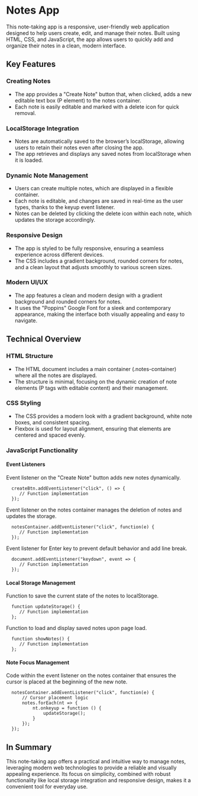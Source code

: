 # Notes App

This note-taking app is a responsive, user-friendly web application designed to help users create, edit, and manage their notes. Built using HTML, CSS, and JavaScript, the app allows users to quickly add and organize their notes in a clean, modern interface.

<h2>Key Features</h2>
   
<h3>Creating Notes</h3>

   - The app provides a "Create Note" button that, when clicked, adds a new editable text box (P element) to the notes container.
   - Each note is easily editable and marked with a delete icon for quick removal.

<h3>LocalStorage Integration</h3>

   - Notes are automatically saved to the browser’s localStorage, allowing users to retain their notes even after closing the app.
   - The app retrieves and displays any saved notes from localStorage when it is loaded.

<h3>Dynamic Note Management</h3>

   - Users can create multiple notes, which are displayed in a flexible container.
   - Each note is editable, and changes are saved in real-time as the user types, thanks to the keyup event listener.
   - Notes can be deleted by clicking the delete icon within each note, which updates the storage accordingly.
  
<h3>Responsive Design</h3>

   - The app is styled to be fully responsive, ensuring a seamless experience across different devices.
   - The CSS includes a gradient background, rounded corners for notes, and a clean layout that adjusts smoothly to various screen sizes.

<h3>Modern UI/UX</h3>

   - The app features a clean and modern design with a gradient background and rounded corners for notes.
   - It uses the "Poppins" Google Font for a sleek and contemporary appearance, making the interface both visually appealing and easy to navigate.

<h2>Technical Overview</h2>
   
<h3>HTML Structure</h3>

   - The HTML document includes a main container (.notes-container) where all the notes are displayed.
   - The structure is minimal, focusing on the dynamic creation of note elements (P tags with editable content) and their management.

<h3>CSS Styling</h3>

   - The CSS provides a modern look with a gradient background, white note boxes, and consistent spacing.
   - Flexbox is used for layout alignment, ensuring that elements are centered and spaced evenly.

<h3>JavaScript Functionality</h3>

<h4>Event Listeners</h4>

Event listener on the "Create Note" button adds new notes dynamically.

      createBtn.addEventListener("click", () => {
         // Function implementation
      });


Event listener on the notes container manages the deletion of notes and updates the storage.

      notesContainer.addEventListener("click", function(e) {
         // Function implementation
      });

Event listener for Enter key to prevent default behavior and add line break.

      document.addEventListener("keydown", event => {
         // Function implementation
      });
  
<h4>Local Storage Management</h4>

Function to save the current state of the notes to localStorage.

      function updateStorage() {
         // Function implementation
      };


Function to load and display saved notes upon page load.

      function showNotes() {
         // Function implementation
      };
  
<h4>Note Focus Management</h4>

Code within the event listener on the notes container that ensures the cursor is placed at the beginning of the new note.

      notesContainer.addEventListener("click", function(e) {
          // Cursor placement logic
          notes.forEach(nt => {
              nt.onkeyup = function () {
                  updateStorage();
              }
          });
      });

<h2>In Summary</h2>
This note-taking app offers a practical and intuitive way to manage notes, leveraging modern web technologies to provide a reliable and visually appealing experience. Its focus on simplicity, combined with robust functionality like local storage integration and responsive design, makes it a convenient tool for everyday use.
